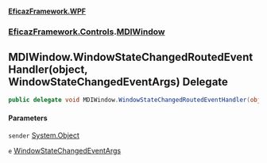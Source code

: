 #### [EficazFramework.WPF](EficazFrameworkWPF.md 'EficazFramework WPF')
### [EficazFramework.Controls](EficazFrameworkWPF.md#EficazFramework.Controls 'EficazFramework.Controls').[MDIWindow](EficazFramework.Controls/MDIWindow.md 'EficazFramework.Controls.MDIWindow')

## MDIWindow.WindowStateChangedRoutedEventHandler(object, WindowStateChangedEventArgs) Delegate

```csharp
public delegate void MDIWindow.WindowStateChangedRoutedEventHandler(object sender, EficazFramework.Events.WindowStateChangedEventArgs e);
```
#### Parameters

<a name='EficazFramework.Controls.MDIWindow.WindowStateChangedRoutedEventHandler(object,EficazFramework.Events.WindowStateChangedEventArgs).sender'></a>

`sender` [System.Object](https://docs.microsoft.com/en-us/dotnet/api/System.Object 'System.Object')

<a name='EficazFramework.Controls.MDIWindow.WindowStateChangedRoutedEventHandler(object,EficazFramework.Events.WindowStateChangedEventArgs).e'></a>

`e` [WindowStateChangedEventArgs](EficazFramework.Events/WindowStateChangedEventArgs.md 'EficazFramework.Events.WindowStateChangedEventArgs')